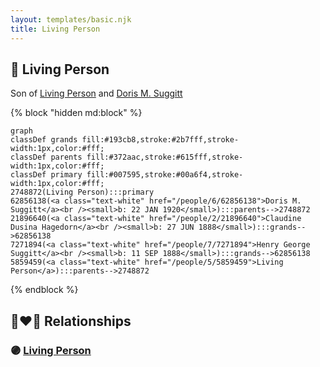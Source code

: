 ```yaml
---
layout: templates/basic.njk
title: Living Person
---
```

## 🔵 Living Person

Son of [Living Person](/people/5/5859459) and [Doris M. Suggitt](/people/6/62856138)

{% block "hidden md:block" %}
```mermaid
graph
classDef grands fill:#193cb8,stroke:#2b7fff,stroke-width:1px,color:#fff;
classDef parents fill:#372aac,stroke:#615fff,stroke-width:1px,color:#fff;
classDef primary fill:#007595,stroke:#00a6f4,stroke-width:1px,color:#fff;
2748872(Living Person):::primary
62856138(<a class="text-white" href="/people/6/62856138">Doris M. Suggitt</a><br /><small>b: 22 JAN 1920</small>):::parents-->2748872
21896640(<a class="text-white" href="/people/2/21896640">Claudine Dusina Hagedorn</a><br /><small>b: 27 JUN 1888</small>):::grands-->62856138
7271894(<a class="text-white" href="/people/7/7271894">Henry George Suggitt</a><br /><small>b: 11 SEP 1888</small>):::grands-->62856138
5859459(<a class="text-white" href="/people/5/5859459">Living Person</a>):::parents-->2748872
```
{% endblock %}

## 👩‍❤️‍👨 Relationships

### 🟣 [Living Person](/people/4/46498632)
